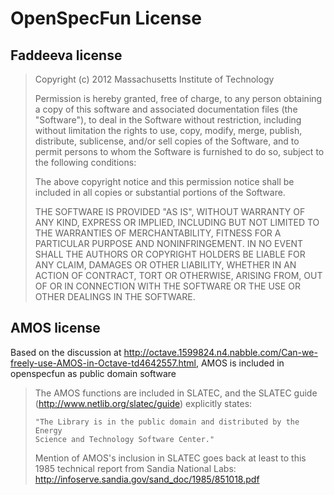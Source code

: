 # OpenSpecFun License

## Faddeeva license

>   Copyright (c) 2012 Massachusetts Institute of Technology
>  
>   Permission is hereby granted, free of charge, to any person obtaining
>   a copy of this software and associated documentation files (the
>   "Software"), to deal in the Software without restriction, including
>   without limitation the rights to use, copy, modify, merge, publish,
>   distribute, sublicense, and/or sell copies of the Software, and to
>   permit persons to whom the Software is furnished to do so, subject to
>   the following conditions:
>  
>   The above copyright notice and this permission notice shall be
>   included in all copies or substantial portions of the Software.
>  
>   THE SOFTWARE IS PROVIDED "AS IS", WITHOUT WARRANTY OF ANY KIND,
>   EXPRESS OR IMPLIED, INCLUDING BUT NOT LIMITED TO THE WARRANTIES OF
>   MERCHANTABILITY, FITNESS FOR A PARTICULAR PURPOSE AND
>   NONINFRINGEMENT. IN NO EVENT SHALL THE AUTHORS OR COPYRIGHT HOLDERS BE
>   LIABLE FOR ANY CLAIM, DAMAGES OR OTHER LIABILITY, WHETHER IN AN ACTION
>   OF CONTRACT, TORT OR OTHERWISE, ARISING FROM, OUT OF OR IN CONNECTION
>   WITH THE SOFTWARE OR THE USE OR OTHER DEALINGS IN THE SOFTWARE. 

## AMOS license

Based on the discussion at http://octave.1599824.n4.nabble.com/Can-we-freely-use-AMOS-in-Octave-td4642557.html, AMOS is included in openspecfun as public domain software

> The AMOS functions are included in SLATEC, and the SLATEC guide 
> (http://www.netlib.org/slatec/guide) explicitly states: 
>
>     "The Library is in the public domain and distributed by the Energy 
>     Science and Technology Software Center." 
>
> Mention of AMOS's inclusion in SLATEC goes back at least to this 1985 
> technical report from Sandia National Labs: 
>      http://infoserve.sandia.gov/sand_doc/1985/851018.pdf
